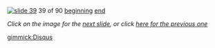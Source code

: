 [![slide 39](https://dl.dropboxusercontent.com/u/2977490/presentations/cookbook/img39.jpg)](40.md)
39 of 90
[beginning](01.md)
[end](89.md)

_Click on the image for the [next slide](40.md), or click [here for the previous one](38.md)_

[gimmick:Disqus](theodox-github)
